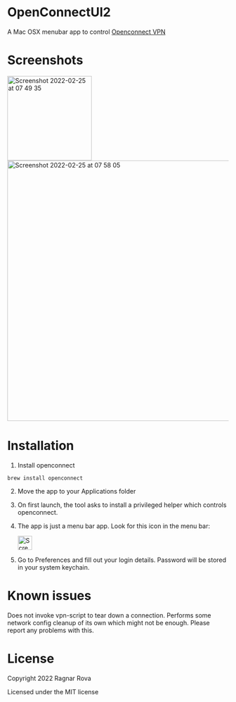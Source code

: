 # OpenConnectUI2

A Mac OSX menubar app to control [Openconnect VPN](https://www.infradead.org/openconnect/)

# Screenshots

<img width="192" alt="Screenshot 2022-02-25 at 07 49 35" src="https://user-images.githubusercontent.com/887132/155668965-aa700e12-c019-429b-9315-7c53e342ad44.png">

<img width="592" alt="Screenshot 2022-02-25 at 07 58 05" src="https://user-images.githubusercontent.com/887132/155669339-05ec600e-e30d-4674-8276-35d32b974a52.png">

# Installation

1. Install openconnect

```
brew install openconnect
```

2. Move the app to your Applications folder

3. On first launch, the tool asks to install a privileged helper which controls openconnect.

4. The app is just a menu bar app. Look for this icon in the menu bar:

    <img width="32" alt="Screenshot 2022-02-25 at 07 59 52" src="https://user-images.githubusercontent.com/887132/155669653-5c88dbea-cc22-4baf-a286-3dd8dfea9afb.png">


5. Go to Preferences and fill out your login details. Password will be stored in your system keychain.

# Known issues

Does not invoke vpn-script to tear down a connection. Performs some network config cleanup of its own
which might not be enough. Please report any problems with this. 

# License

Copyright 2022 Ragnar Rova

Licensed under the MIT license
